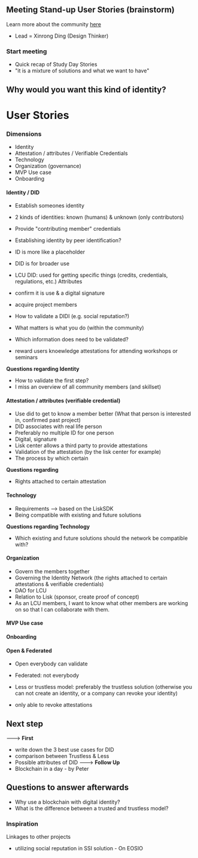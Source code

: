 ## Meeting Stand-up User Stories (brainstorm)
Learn more about the community [here](https://www.liskcenter.io/community/)

* Lead = Xinrong Ding (Design Thinker) 


### Start meeting
* Quick recap of Study Day Stories
* "it is a mixture of solutions and what we want to have"


## Why would you want this kind of identity? 


# User Stories
### Dimensions 
* Identity 
* Attestation / attributes / Verifiable Credentials
* Technology
* Organization (governance)
* MVP Use case
* Onboarding

#### Identity / DID
- Establish someones identity 
- 2 kinds of identities: known (humans) & unknown (only contributors)
- Provide "contributing member" credentials

- Establishing identity by peer identification?
- ID is more like a placeholder

- DID is for broader use
- LCU DID: used for getting specific things (credits, credentials, regulations, etc.)
Attributes
- confirm it is use & a digital signature
- acquire project members
- How to validate a DIDI (e.g. social reputation?) 
- What matters is what you do (within the community)
- Which information does need to be validated?
- reward users knoewledge attestations for attending workshops or seminars

**Questions regarding Identity**
- How to validate the first step?
- I miss an overview of all community members (and skillset)

#### Attestation / attributes (verifiable credential)
- Use did to get to know a member better (What that person is interested in, confirmed past project)
- DID associates with real life person
- Preferably no multiple ID for one person
- Digital, signature
- Lisk center allows a third party to provide attestations 
- Validation of the attestation (by the lisk center for example)
- The process by which certain 

**Questions regarding**
- Rights attached to certain attestation


#### Technology
- Requirements --> based on the LiskSDK
- Being compatible with existing and future solutions

**Questions regarding Technology**
- Which existing and future solutions should the network be compatible with?

#### Organization
- Govern the members together
- Governing the Identity Network (the rights attached to certain attestations & verifiable credentials)
- DAO for LCU 
- Relation to Lisk (sponsor, create proof of concept)
- As an LCU members, I want to know what other members are working on so that I can collaborate with them.


#### MVP Use case

#### Onboarding

#### Open & Federated 
- Open everybody can validate 
- Federated: not everybody 

- Less or trustless model: preferably the trustless solution (otherwise you can not create an identity, or a company can revoke your identity)
- only able to revoke attestations

## Next step
---> **First**
- write down the 3 best use cases for DID
- comparison between Trustless & Less 
- Possible attributes of DID
---> **Follow Up**
- Blockchain in a day - by Peter

## Questions to answer afterwards
- Why use a blockchain with digital identity? 
- What is the difference between a trusted and trustless model?


### Inspiration
Linkages to other projects
- utilizing social reputation in SSI solution - On EOSIO



